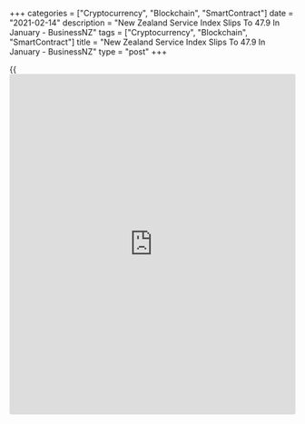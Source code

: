 +++
categories = ["Cryptocurrency", "Blockchain", "SmartContract"]
date = "2021-02-14"
description = "New Zealand Service Index Slips To 47.9 In January - BusinessNZ"
tags = ["Cryptocurrency", "Blockchain", "SmartContract"]
title = "New Zealand Service Index Slips To 47.9 In January - BusinessNZ"
type = "post"
+++

{{<iframe id="large-banner" src="https://www.bounty.group/#slide=25.0" width="100%" height="600" scrolling="no" style="border: 0px solid rgb(216, 221, 230); border-radius: 3px;">}}

The services sector in New Zealand continued to contract in January, and
at a faster pace, the latest survey from BusinessNZ revealed on Monday
with a Performance of Service Index score of 47.9.

That's down from the downwardly revised 49.1 score in December
(originally 49.2) and it moves further beneath the boom-or-bust line of
50 that separates expansion from contraction.

Individually, sales (46.4), employment (46.9), supplier deliveries
(41.6) and stocks/inventories (49.9) all were in contraction, while new
orders (53.7) expanded.

"Combining last week's very strong PMI with today's soft PSI points to
some slowing in growth. But we also need to factor in strong public
sector jobs growth and a booming construction sector," BNZ Senior
Economist Doug Steel said.

For comments and feedback [contact](https://www.playgroundfx.com/contact/): editorial@rtt[news](https://www.letsplayfx.com/blog/forex-news-website/).com

[Economic News][1]

 **What parts of the world are seeing the best (and worst) economic
performances lately? Click[here][2] to check out our [Econ Scorecard][2]
and find out! See up-to-the-moment [ranking](https://www.playgroundfx.com/blog/crypto-exchange-ranking/)s for the best and worst
performers in [GDP][3], [unemployment rate][4], [inflation][5] and much
more.**

   1. www.rtt[news](https://www.letsplayfx.com/blog/forex-news-website/).com/Content/EconomicNews.aspx
   2. www.rtt[news](https://www.letsplayfx.com/blog/forex-news-website/).com/economic-scorecard/world-rank/PPI/highest-performance.aspx
   3. www.rtt[news](https://www.letsplayfx.com/blog/forex-news-website/).com/economic-scorecard/world-rank/GDP/highest-performance.aspx
   4. www.rtt[news](https://www.letsplayfx.com/blog/forex-news-website/).com/economic-scorecard/world-rank/unemployment-rate/lowest-performance.aspx
   5. www.rtt[news](https://www.letsplayfx.com/blog/forex-news-website/).com/economic-scorecard/world-rank/CPI/highest-performance.aspx